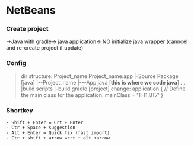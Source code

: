 # NetBeans

### Create project
->Java with gradle-> java application-> NO initialize java wrapper (canncel and re-create project if update)
### Config
>dir structure: 
Project_name
Project_name:app
|-Source Package [java]
|--Project_name
|---App.java [**this is where we code java**]
.
.
.
|build scripts
|-build.gradle [project]
  change: application {
            // Define the main class for the application.
            mainClass = 'TH1.BT7'
        }
### Shortkey
    - Shift + Enter = Crt + Enter
    - Ctr + Space + suggestion
    - Alt + Enter = Quick fix (fast import)
    - Ctr + shift + arrow =crt + alt +arrow

